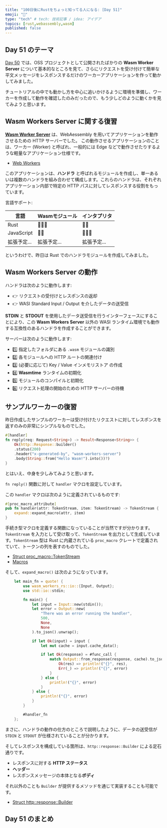 ```yaml
---
title: "100日後にRustをちょっと知ってる人になる: [Day 51]"
emoji: "🦀"
type: "tech" # tech: 技術記事 / idea: アイデア
topics: [rust,webassembly,wasm]
published: false
---
```

## Day 51 のテーマ

[Day 50](https://zenn.dev/shinyay/articles/hello-rust-day050) では、OSS プロジェクトとして公開されたばかりの **Wasm Worker Server** について基本的なところを見て、さらにリクエストを受け付けて簡単な平文メッセージをレスポンスするだけのワーカーアプリケーションを作って動かしてみました。

チュートリアルの中でも動かし方を中心に追いかけるように環境を準備し、ワーカーを作成して動作を確認したのみだったので、もう少しどのように動くかを見てみようと思います。

## Wasm Workers Server に関する復習

**[Wasm Worker Server](https://github.com/vmware-labs/wasm-workers-server)** は、WebAessembly を用いてアプリケーションを動作させるための HTTP サーバーでした。
この動作させるアプリケーションのことは、ワーカー (Worker) と呼ばれ、一般的には Edge などで動作させたりするような軽量なアプリケーション仕様です。

- [Web Workers](https://developer.mozilla.org/en-US/docs/Web/API/Web_Workers_API/Using_web_workers)

このアプリケーションは、**ハンドラ** と呼ばれるモジュールを作成し、単一あるいは複数のハンドラを組み合わせて構成します。これらのハンドラは、それぞれアプリケーション内部で特定の HTTP パスに対してレスポンスする役割をもっています。

言語サポート:

|言語|Wasmモジュール|インタプリタ|
|---|------------|----------|
|Rust|🙆🏻‍♀️|🙅‍♂️|
|JavaScript|🙅‍♂️|🙆🏻‍♀️|
|拡張予定...|拡張予定...|拡張予定...|

というわけで、昨日は Rust でのハンドラモジュールを作成してみました。

## Wasm Workers Server の動作

ハンドラは次のように動作します:

- 👉 リクエストの受付けとレスポンスの返却
- 👉 WASI Standard Input / Output を介したデータの送受信

**STDIN** と **STDOUT** を使用したデータ送受信を行うインターフェースにすることにより、この **Wasm Workers Server** 以外の WASI ランタイム環境でも動作する互換性のあるハンドラを作成することができます。

サーバーは次のように動作します:

- 1️⃣ 指定したフォルダにある `.wasm` モジュールの識別
- 2️⃣ 各モジュールへの HTTP ルートの関連付け
- 3️⃣ (必要に応じて) Key / Value インメモリストア の作成
- 4️⃣ **Wasmtime** ランタイムの初期化
- 5️⃣ モジュールのコンパイルと初期化
- 6️⃣ リクエスト処理の開始のための HTTP サーバーの待機

## サンプルワーカーの復習

昨日作成したサンプルのワーカーは受け付けたリクエストに対してレスポンスを返すのみの非常にシンプルなものでした。

```rust
#[handler]
fn reply(req: Request<String>) -> Result<Response<String>> {
    Ok(http::Response::builder()
    .status(200)
    .header("x-generated-by", "wasm-workers-server")
    .body(String::from("Hello Wasm!").into())?)
}
```

とはいえ、中身を少しみてみようと思います。

`fn reply()` 関数に対して `handler` マクロを設定しています。

この `handler` マクロは次のように定義されているものです:

```rust
#[proc_macro_attribute]
pub fn handler(attr: TokenStream, item: TokenStream) -> TokenStream {
    expand::expand_macro(attr, item)
}
```

手続き型マクロを定義する関数になっていることが当然ですが分かります。`TokenStream` を入力として受け取って、`TokenStream` を出力として生成しています。`TokenStream` 型は Rust に内蔵されている `proc_macro` クレートで定義されていて、トークンの列を表すのものでした。

- [Struct proc_macro::TokenStream](https://doc.rust-lang.org/beta/proc_macro/struct.TokenStream.html)
- [Macros](https://doc.rust-lang.org/book/ch19-06-macros.html)

そして、`expand_macro()` は次のようになっています。

```rust
    let main_fn = quote! {
        use wasm_workers_rs::io::{Input, Output};
        use std::io::stdin;

        fn main() {
            let input = Input::new(stdin());
            let error = Output::new(
                "There was an error running the handler",
                500,
                None,
                None
            ).to_json().unwrap();

            if let Ok(input) = input {
                let mut cache = input.cache_data();

                if let Ok(response) = #func_call {
                    match Output::from_response(response, cache).to_json() {
                        Ok(res) => println!("{}", res),
                        Err(_) => println!("{}", error)
                    }
                } else {
                    println!("{}", error)
                }
            } else {
                println!("{}", error)
            }
        }

        #handler_fn
    };
```

まさに、ハンドラの動作の仕方のところで説明したように、データの送受信が `STDIN` と `STDOUT` が仕様されていることが分かります。

そしてレスポンスを構成している箇所は、`http::response::Builder` による定石通りです。

- レスポンスに対する **HTTP ステータス** 
- **ヘッダー**
- レスポンスメッセージの本体となる**ボディ**

それ以外のことも `Builder` が提供するメソッドを通じて実装することも可能です。

- [Struct http::response::Builder](https://docs.rs/http/0.2.8/http/response/struct.Builder.html)

## Day 51 のまとめ

